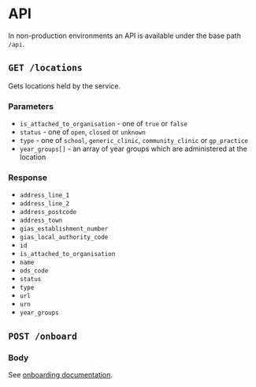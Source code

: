 # API

In non-production environments an API is available under the base path `/api`.

## `GET /locations`

Gets locations held by the service.

### Parameters

- `is_attached_to_organisation` - one of `true` or `false`
- `status` - one of `open`, `closed` or `unknown`
- `type` - one of `school`, `generic_clinic`, `community_clinic` or `gp_practice`
- `year_groups[]` - an array of year groups which are administered at the location

### Response

- `address_line_1`
- `address_line_2`
- `address_postcode`
- `address_town`
- `gias_establishment_number`
- `gias_local_authority_code`
- `id`
- `is_attached_to_organisation`
- `name`
- `ods_code`
- `status`
- `type`
- `url`
- `urn`
- `year_groups`

## `POST /onboard`

### Body

See [onboarding documentation](onboarding.md).
